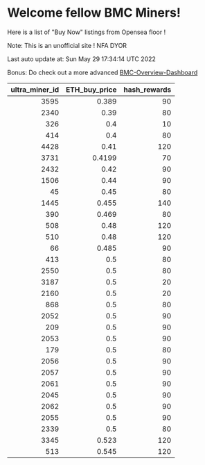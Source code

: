 # Welcome fellow BMC Miners!
Here is a list of "Buy Now" listings from Opensea floor !

Note: This is an unofficial site ! NFA DYOR

Last auto update at: Sun May 29 17:34:14 UTC 2022

Bonus: Do check out a more advanced [BMC-Overview-Dashboard](https://dune.com/defifunk/BMC-Overview-Dashboard)


|   ultra_miner_id |   ETH_buy_price |   hash_rewards |
|-----------------:|----------------:|---------------:|
|             3595 |          0.389  |             90 |
|             2340 |          0.39   |             80 |
|              326 |          0.4    |             10 |
|              414 |          0.4    |             80 |
|             4428 |          0.41   |            120 |
|             3731 |          0.4199 |             70 |
|             2432 |          0.42   |             90 |
|             1506 |          0.44   |             90 |
|               45 |          0.45   |             80 |
|             1445 |          0.455  |            140 |
|              390 |          0.469  |             80 |
|              508 |          0.48   |            120 |
|              510 |          0.48   |            120 |
|               66 |          0.485  |             90 |
|              413 |          0.5    |             80 |
|             2550 |          0.5    |             80 |
|             3187 |          0.5    |             20 |
|             2160 |          0.5    |             20 |
|              868 |          0.5    |             80 |
|             2052 |          0.5    |             90 |
|              209 |          0.5    |             90 |
|             2053 |          0.5    |             90 |
|              179 |          0.5    |             80 |
|             2056 |          0.5    |             90 |
|             2057 |          0.5    |             90 |
|             2061 |          0.5    |             90 |
|             2045 |          0.5    |             90 |
|             2062 |          0.5    |             90 |
|             2055 |          0.5    |             90 |
|             2339 |          0.5    |             80 |
|             3345 |          0.523  |            120 |
|              513 |          0.545  |            120 |